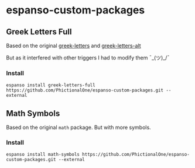 # espanso-custom-packages

## Greek Letters Full

Based on the original [greek-letters](https://hub.espanso.org/packages/greek-letters/) and [greek-letters-alt](https://github.com/Su-Well/espanso-package-greek-letters)

But as it interfered with other triggers I had to modify them ¯\_(ツ)_/¯

### Install
```
espanso install greek-letters-full https://github.com/PhictionalOne/espanso-custom-packages.git --external
```

## Math Symbols

Based on the original `math` package. But with more symbols.

### Install
```
espanso install math-symbols https://github.com/PhictionalOne/espanso-custom-packages.git --external
```

